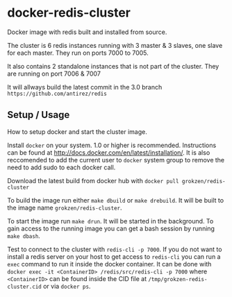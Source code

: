 # docker-redis-cluster

Docker image with redis built and installed from source.

The cluster is 6 redis instances running with 3 master & 3 slaves, one slave for each master. They run on ports 7000 to 7005.

It also contains 2 standalone instances that is not part of the cluster. They are running on port 7006 & 7007

It will allways build the latest commit in the 3.0 branch  `https://github.com/antirez/redis`



## Setup / Usage

How to setup docker and start the cluster image.

Install `docker` on your system. 1.0 or higher is recommended. Instructions can be found at http://docs.docker.com/en/latest/installation/. It is also reccomended to add the current user to `docker` system group to remove the need to add sudo to each docker call.

Download the latest build from docker hub with `docker pull grokzen/redis-cluster`

To build the image run either `make dbuild` or `make drebuild`. It will be built to the image name `grokzen/redis-cluster`.

To start the image run `make drun`. It will be started in the background. To gain access to the running image you can get a bash session by running `make dbash`.

Test to connect to the cluster with `redis-cli -p 7000`. If you do not want to install a redis server on your host to get access to `redis-cli` you can run a `exec` command to run it inside the docker container. It can be done with `docker exec -it <ContainerID> /redis/src/redis-cli -p 7000` where `<ContainerID>` can be found inside the CID file at `/tmp/grokzen-redis-cluster.cid` or via `docker ps`.
